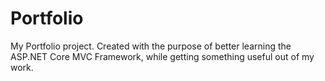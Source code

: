 # Portfolio
My Portfolio project.
Created with the purpose of better learning the ASP.NET Core MVC Framework, while
getting something useful out of my work.
